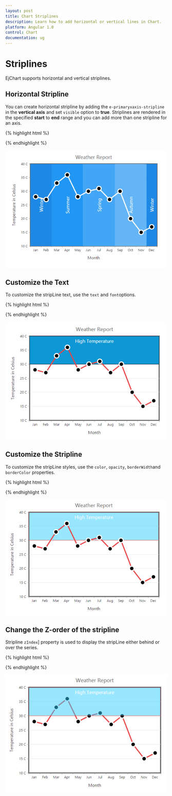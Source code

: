 ```yaml
---
layout: post
title: Chart Striplines
description: Learn how to add horizontal or vertical lines in Chart.                                                  
platform: Angular 1.0
control: Chart
documentation: ug
---
```


# Striplines

EjChart supports horizontal and vertical striplines. 

## Horizontal Stripline

You can create horizontal stripline by adding the `e-primaryxaxis-stripline` in the **vertical axis** and set `visible` option to **true**. Striplines are rendered in the specified **start** to **end** range and you can add more than one stripline for an axis.


{% highlight html %}

<html xmlns="http://www.w3.org/1999/xhtml" lang="en" ng-app="ChartApp">
    <head>
        <title>Essential Studio for AngularJS: Chart</title>
        <!--CSS and Script file References -->
    </head>
    <body ng-controller="ChartCtrl">
        <div id="container" ej-chart>
        <e-primaryyaxis-stripline>
        <e-primaryyaxis-stripline e-visible="true" e-start="30" e-end="40">
        </e-primaryyaxis-stripline>
        </e-primaryyaxis-stripline>
        </div>
        <script>
        angular.module('ChartApp', ['ejangular'])
        .controller('ChartCtrl', function ($scope) {
              
                   });
        </script>
    </body>
</html>
    


{% endhighlight %}

![](Striplines_images/Striplines_img1.png)





## Vertical Stripline

You can create vertical stripline by adding the `e-primaryyaxis-stripline` in the **horizontal axis** and set `visible` option to **true**.  


{% highlight html %}

 <html xmlns="http://www.w3.org/1999/xhtml" lang="en" ng-app="ChartApp">
    <head>
        <title>Essential Studio for AngularJS: Chart</title>
        <!--CSS and Script file References -->
    </head>
    <body ng-controller="ChartCtrl">
        <div id="container" ej-chart>
        <e-primaryxaxis-stripline>
        <e-primaryxaxis-stripline e-visible="true" e-start="3" e-end="7">
        </e-primaryxaxis-stripline>
        </e-primaryxaxis-stripline>
        </div>
        <script>
        angular.module('ChartApp', ['ejangular'])
        .controller('ChartCtrl', function ($scope) {      
                   });
        </script>
    </body>
</html>

{% endhighlight %}

![](Striplines_images/Striplines_img2.png)


## Customize the Text

To customize the stripLine text, use the `text` and `font`options. 

{% highlight html %}

  <html xmlns="http://www.w3.org/1999/xhtml" lang="en" ng-app="ChartApp">
    <head>
        <title>Essential Studio for AngularJS: Chart</title>
        <!--CSS and Script file References -->
    </head>
    <body ng-controller="ChartCtrl">
        <div id="container" ej-chart>
        <e-primaryyaxis-stripline>
        <e-primaryyaxis-stripline e-text="High Temperature" e-font-size="18px"
        e-font-color="white">
        </e-primaryyaxis-stripline>
        </e-primaryyaxis-stripline>
        </div>
        <script>
        angular.module('ChartApp', ['ejangular'])
        .controller('ChartCtrl', function ($scope) {
              
                   });
        </script>
    </body>
</html>


{% endhighlight %}

![](Striplines_images/Striplines_img3.png)
	

**Text Alignment**

Stripline text can be aligned by using the `textAlignment` property.  

{% highlight html %}

 <html xmlns="http://www.w3.org/1999/xhtml" lang="en" ng-app="ChartApp">
    <head>
        <title>Essential Studio for AngularJS: Chart</title>
        <!--CSS and Script file References -->
    </head>
    <body ng-controller="ChartCtrl">
        <div id="container" ej-chart>
        <e-primaryyaxis-stripline>
        <e-primaryyaxis-stripline e-textalignment="middletop">
        </e-primaryyaxis-stripline>
        </e-primaryyaxis-stripline>
        </div>
        <script>
        angular.module('ChartApp', ['ejangular'])
        .controller('ChartCtrl', function ($scope) {                
                   });
        </script>
    </body>
</html>
  


{% endhighlight %}

![](Striplines_images/Striplines_img4.png)


## Customize the Stripline

To customize the stripLine styles, use the `color`, `opacity`, `borderWidth`and `borderColor` properties. 

{% highlight html %}

<html xmlns="http://www.w3.org/1999/xhtml" lang="en" ng-app="ChartApp">
    <head>
        <title>Essential Studio for AngularJS: Chart</title>
        <!--CSS and Script file References -->
    </head>
    <body ng-controller="ChartCtrl">
        <div id="container" ej-chart>
        <e-primaryyaxis-stripline>
        <e-primaryyaxis-stripline e-color="#33CCFF" e-borderwidth="2" e-opacity="0.5"
        e-bordercolor="red">
        </e-primaryyaxis-stripline>
        </e-primaryyaxis-stripline>
        </div>
        <script>
        angular.module('ChartApp', ['ejangular'])
        .controller('ChartCtrl', function ($scope) {
                  });
        </script>
    </body>
</html>
  



{% endhighlight %}

![](Striplines_images/Striplines_img5.png)


## Change the Z-order of the stripline

Stripline `zIndex`] property is used to display the stripLine either behind or over the series.  

{% highlight html %}

  <html xmlns="http://www.w3.org/1999/xhtml" lang="en" ng-app="ChartApp">
    <head>
        <title>Essential Studio for AngularJS: Chart</title>
        <!--CSS and Script file References -->
    </head>
    <body ng-controller="ChartCtrl">
        <div id="container" ej-chart>
        <e-primaryyaxis-stripline>
        <e-primaryyaxis-stripline e-zindex="over">
        </e-primaryyaxis-stripline>
        </e-primaryyaxis-stripline>
        </div>
        <script>
        angular.module('ChartApp', ['ejangular'])
        .controller('ChartCtrl', function ($scope) {
                });
        </script>
    </body>
</html>


{% endhighlight %}

![](Striplines_images/Striplines_img6.png)
